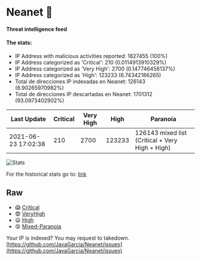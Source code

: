 # Neanet :hocho:
#### Threat intelligence feed
#### The stats:

- IP Address with malicious activities reported: 1827455 (100%)
- IP Address categorized as 'Critical':  210 (0.0114913910329%)
- IP Address categorized as 'Very High':  2700 (0.147746456137%)
- IP Address categorized as 'High':  123233 (6.74342186265)
- Total de direcciones IP indexadas en Neanet:  126143 (6.90265970982%)
- Total de direcciones IP descartadas en Neanet:  1701312 (93.0973402902%)

| Last Update | Critical | Very High | High | Paranoia |
| --- | --- | --- | --- | --- |
| 2021-06-23 17:02:38 | 210 | 2700 | 123233 | 126143 mixed list (Critical + Very High + High)|

![Stats](https://docs.google.com/spreadsheets/d/e/2PACX-1vSnaNMIXVabIpDJjufMlzH7poXnshF3mgd8Is1g9ytUEzVsP5my4Trn8f-xkoLLQ38xpL3HtmUexLo6/pubchart?oid=501124687&format=image)

For the historical stats go to: [link](/stats.csv)
## Raw
- :scream: [Critical](https://raw.githubusercontent.com/JavaGarcia/Neanet/master/blacklists/neanet_critical.txt)
- :fearful: [VeryHigh](https://raw.githubusercontent.com/JavaGarcia/Neanet/master/blacklists/neanet_veryHigh.txtt)
- :frowning: [High](https://raw.githubusercontent.com/JavaGarcia/Neanet/master/blacklists/neanet_high.txt)
- :dizzy_face: [Mixed-Paranoia](https://raw.githubusercontent.com/JavaGarcia/Neanet/master/blacklists/neanet_all.txt)


Your IP is indexed? You may request to takedown. [https://github.com/JavaGarcia/Neanet/issues](https://github.com/JavaGarcia/Neanet/issues)









































































































































































































































































































































































































































































































































































































































































































































































































































































































































































































































































































































































































































































































































































































































































































































































































































































































































































































































































































































































































































































































































































































































































































































































































































































































































































































































































































































































































































































































































































































































































































































































































































































































































































































































































































































































































































































































































































































































































































































































































































































































































































































































































































































































































































































































































































































































































































































































































































































































































































































































































































































































































































































































































































































































































































































































































































































































































































































































































































































































































































































































































































































































































































































































































































































































































































































































































































































































































































































































































































































































































































































































































































































































































































